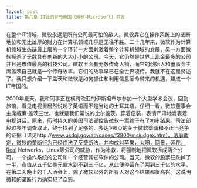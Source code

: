 ```yaml
---
layout: post
title: 第六章 IT业的罗马帝国（微软-Microsoft) 前言 
---
```

在整个IT领域，微软永远是所有公司最可怕的敌人。微软靠它在操作系统上的垄断地位和无比雄厚的财力在计算机领域几乎是无往不胜。二十几年来，微软作为计算机领域生态链最上层的一个环节一方面刺激着整个计算机领域的发展，另一方面微软扼杀了无数具有创新的大大小小的公司。今天，它仍然是世界上现金最多的公司并且是市值最高的科技公司。微软里面有无数传奇人物，而它的创始人和董事会主席盖茨自己就是一个传奇故事。它们的故事早已在全世界流传，我就不在这里赘述了。我只想介绍一下盖茨和微软是如何抓住和利用信息革命带来的机遇，建成一个IT帝国的。

2000年夏天，我和同事正在横跨欧亚的伊斯坦布尔参加一个大型学术会议，回到旅馆，看见电视里居然说起了英语而不是当地的土耳其语。仔细一看，微软董事会主席威廉·盖茨三世，也就是我们常说的比尔盖茨，穿着便装，表情严肃地发表着电视讲话。原来，历时持久的美国司法部控告微软一案终于有了初审结果。司法部经过多年调查取证，终于找到了足够的、多达146页的关于微软垄断和不正当竞争的证据（详见http://www.usdoj.gov/atr/cases/f3800/msjudgex.htm）。法庭裁定，微软的垄断行为已经违法了反垄断法，并构成对苹果，太阳，网景，莲花，Real Networks，Linux等公司的威胁，作为补救，将强制地把微软拆成两个公司，一个操作系统的公司和一个经营其它软件的公司。当天，微软的股票狂跌掉了一半，市值从五千亿美元缩水到不到三千亿，从此便停留在了两到三千亿的水平。在第二天晚上的千人酒会上，除了微软以外的所有人对这个结果都很高兴。这说明微软的垄断行为确实犯了众怒。

